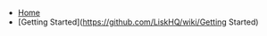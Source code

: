 * [Home](https://github.com/LiskHQ/wiki)
* [Getting Started](https://github.com/LiskHQ/wiki/Getting Started)
